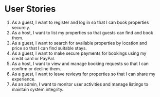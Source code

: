 # User Stories

1. As a guest, I want to register and log in so that I can book properties securely.
2. As a host, I want to list my properties so that guests can find and book them.
3. As a guest, I want to search for available properties by location and price so that I can find suitable stays.
4. As a guest, I want to make secure payments for bookings using my credit card or PayPal.
5. As a host, I want to view and manage booking requests so that I can confirm or decline them.
6. As a guest, I want to leave reviews for properties so that I can share my experience.
7. As an admin, I want to monitor user activities and manage listings to maintain system integrity.
